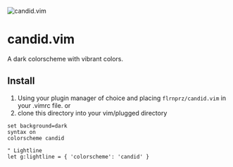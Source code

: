 ![candid.vim](https://github.com/flrnprz/candid.vim/blob/master/candid-screen.png)

# candid.vim

A dark colorscheme with vibrant colors.

## Install

1. Using your plugin manager of choice and placing `flrnprz/candid.vim` in your .vimrc file.
   or
2. clone this directory into your vim/plugged directory

````vim
set background=dark
syntax on
colorscheme candid

" Lightline
let g:lightline = { 'colorscheme': 'candid' }
````
